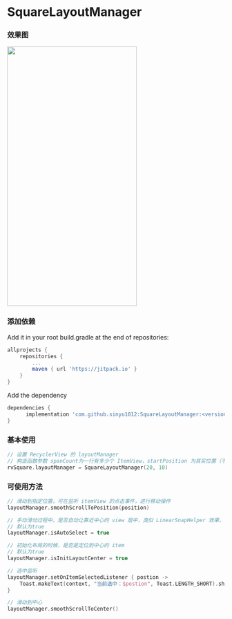 # SquareLayoutManager
### 效果图

<img width="300" height="600" src="https://github.com/sinyu1012/SquareLayoutManager/blob/main/image/demo.gif" />



### 添加依赖
Add it in your root build.gradle at the end of repositories:

```groovy
allprojects {
    repositories {
        ...
        maven { url 'https://jitpack.io' }
    }
}
```


Add the dependency

```groovy
dependencies {
      implementation 'com.github.sinyu1012:SquareLayoutManager:<version>'
}
```

### 基本使用

```kotlin
// 设置 RecyclerView 的 layoutManager
// 构造函数参数 spanCount为一行有多少个 ItemView，startPosition 为其实位置（不传默认中间）
rvSquare.layoutManager = SquareLayoutManager(20, 10)
```

### 可使用方法

```kotlin
// 滑动到指定位置，可在监听 itemView 的点击事件，进行移动操作
layoutManager.smoothScrollToPosition(position) 

// 手动滑动过程中，是否自动让靠近中心的 view 居中，类似 LinearSnapHelper 效果，使用 fling 实现
// 默认为true
layoutManager.isAutoSelect = true

// 初始化布局的时候，是否是定位到中心的 item
// 默认为true
layoutManager.isInitLayoutCenter = true

// 选中监听
layoutManager.setOnItemSelectedListener { postion ->
    Toast.makeText(context, "当前选中：$postion", Toast.LENGTH_SHORT).show()
}

// 滑动到中心
layoutManager.smoothScrollToCenter()
```

